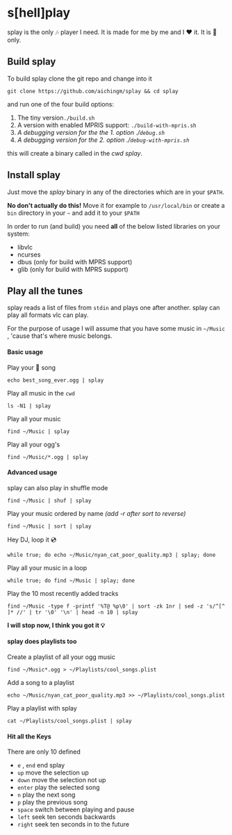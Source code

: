 # s[hell]play

​splay is the only :notes: player I need. It is made for me by me and I :heart: it. It is :penguin: only.



## Build splay

To build splay clone the git repo and change into it

```shell
git clone https://github.com/aichingm/splay && cd splay
```

and run one of the four build options:

1. The tiny version`./build.sh` 
2. A version with enabled MPRIS support: `./build-with-mpris.sh`
3. _A debugging version for the the 1. option ./`debug.sh`_
4. _A debugging version for the 2. option ./`debug-with-mpris.sh`_

this will create a binary called in the _cwd_ *splay*.

## Install splay

Just move the *splay* binary in any of  the directories which are in your `$PATH`.

**No don't actually do this!** Move it for example to `/usr/local/bin` or create a `bin` directory in your `~` and add it to your `$PATH` 

In order to run (and build) you need **all** of the below listed libraries on your system:

- libvlc 
- ncurses 
- dbus (only for build with MPRS support)
- glib (only for build with MPRS support)



## Play all the tunes 

splay reads a list of files from `stdin` and plays one after another.  splay can play all formats vlc can play.

For the purpose of usage I will assume that you have some music in `~/Music` , 'cause that's where music belongs.

#### Basic usage

​Play your :blue_heart: song

```shell
echo best_song_ever.ogg | splay
```

Play all music in the `cwd`

```shell
ls -N1 | splay
```

Play all your music

```shell
find ~/Music | splay
```

Play all your ogg's

```shell
find ~/Music/*.ogg | splay
```



#### Advanced usage

splay can also play in shuffle mode

```shell
find ~/Music | shuf | splay
```

Play your music ordered by name *(add -r after sort to reverse)*

```shell
find ~/Music | sort | splay  
```

Hey DJ, loop it :cd:

```shell
while true; do echo ~/Music/nyan_cat_poor_quality.mp3 | splay; done
```

Play all your music in a loop 

```shell
while true; do find ~/Music | splay; done
```

Play the 10 most recently added tracks

```shell
find ~/Music -type f -printf '%T@ %p\0' | sort -zk 1nr | sed -z 's/^[^ ]* //' | tr '\0' '\n' | head -n 10 | splay
```

**I will stop now, I think you got it :bulb:**

#### splay does playlists too

Create a playlist of all your ogg music 

```shell
find ~/Music*.ogg > ~/Playlists/cool_songs.plist
```

Add a song to a playlist

```shell
echo ~/Music/nyan_cat_poor_quality.mp3 >> ~/Playlists/cool_songs.plist
```

Play a playlist with splay

```shell
cat ~/Playlists/cool_songs.plist | splay
```



#### Hit all the Keys

There are only 10 defined 

* `e` , `end` end splay
* `up` move the selection up
* `down` move the selection not up
* `enter`  play the selected song
* `n` play the next song
* `p` play the previous song
* `space` switch between playing and pause 
* `left` seek ten seconds backwards
* `right` seek ten seconds in to the future

